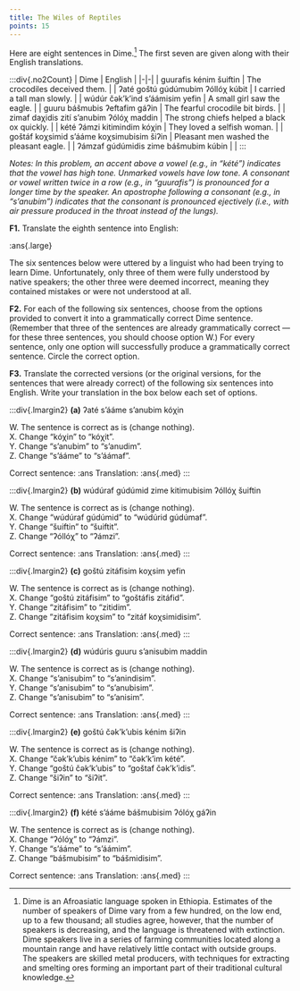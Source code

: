```yaml
---
title: The Wiles of Reptiles 
points: 15 
---
```


Here are eight sentences in Dime.[^1]
The first seven are given along with their English translations.


:::div{.no2Count}
| Dime | English |
|-|-|
| guurafis kénim šuiftin | The crocodiles deceived them. |
| ʔaté goštú gúdúmubim ʔóllóχ kúbit | I carried a tall man slowly. |
| wúdúr čək’k’ind s’áámisim yefin | A small girl saw the eagle. |
| guuru bášmubis ʔeftafim gáʔin | The fearful crocodile bit birds. |
| zimaf daχidis zití s’anubim ʔólóχ maddin | The strong chiefs helped a black ox quickly. |
| kété ʔámzi kitimindim kóχin | They loved a selfish woman. |
| goštáf koχsimid s’ááme koχsimubisim šiʔin | Pleasant men washed the pleasant eagle. |
| ʔámzaf gúdúmidis zime bášmubim kúbin |  |
:::

*Notes:*
*In this problem, an accent above a vowel (e.g., in “kété”) indicates that the vowel has high tone. Unmarked vowels have low tone.*
*A consonant or vowel written twice in a row (e.g., in “guurafis”) is pronounced for a longer time by the speaker. An apostrophe*
*following a consonant (e.g., in “s’anubim”) indicates that the consonant is pronounced ejectively (i.e., with air pressure produced in*
*the throat instead of the lungs).*

**F1.** Translate the eighth sentence into English:

:ans{.large}

The six sentences below were uttered by a linguist who had been trying to learn Dime. Unfortunately, only
three of them were fully understood by native speakers; the other three were deemed incorrect, meaning
they contained mistakes or were not understood at all.

**F2.** For each of the following six sentences, choose from the options provided to convert it into a
grammatically correct Dime sentence. (Remember that three of the sentences are already grammatically
correct — for these three sentences, you should choose option W.) For every sentence, only one option will
successfully produce a grammatically correct sentence. Circle the correct option.

**F3.** Translate the corrected versions (or the original versions, for the sentences that were already correct) of
the following six sentences into English. Write your translation in the box below each set of options.
[^1]: Dime is an Afroasiatic language spoken in Ethiopia. Estimates of the number of speakers of Dime vary from a few hundred, on the low end, up to a few
thousand; all studies agree, however, that the number of speakers is decreasing, and the language is threatened with extinction. Dime speakers live in a
series of farming communities located along a mountain range and have relatively little contact with outside groups. The speakers are skilled metal
producers, with techniques for extracting and smelting ores forming an important part of their traditional cultural knowledge.



:::div{.lmargin2}
**(a)** ʔaté s’ááme s’anubim kóχin
<div class="lmargin2">W. The sentence is correct as is (change nothing).<br>
X. Change “kóχin” to “kóχit”.<br>
Y. Change “s’anubim” to “s’anudim”.<br>
Z. Change “s’ááme” to “s’áámaf”.<p /></div>

Correct sentence: :ans
Translation: :ans{.med}
:::

:::div{.lmargin2}
**(b)** wúdúraf gúdúmid zime kitimubisim ʔóllóχ šuiftin
<div class="lmargin2">W. The sentence is correct as is (change nothing).<br>
X. Change “wúdúraf gúdúmid” to “wúdúrid gúdúmaf”.<br>
Y. Change “šuiftin” to “šuiftit”.<br>
Z. Change “ʔóllóχ” to “ʔámzi”.<p /></div>

Correct sentence: :ans
Translation: :ans{.med}
:::

:::div{.lmargin2}
**(c)** goštú zitáfisim koχsim yefin
<div class="lmargin2">W. The sentence is correct as is (change nothing).<br>
X. Change “goštú zitáfisim” to “goštáfis zitáfid”.<br>
Y. Change “zitáfisim” to “zitidim”.<br>
Z. Change “zitáfisim koχsim” to “zitáf koχsimidisim”.<br></p></div>

Correct sentence: :ans
Translation: :ans{.med}
:::

:::div{.lmargin2}
**(d)** wúdúris guuru s’anisubim maddin
<div class="lmargin2">
W. The sentence is correct as is (change nothing).<br>
X. Change “s’anisubim” to “s’anindisim”.<br>
Y. Change “s’anisubim” to “s’anubisim”.<br>
Z. Change “s’anisubim” to “s’anisim”.<p /></div>

Correct sentence: :ans
Translation: :ans{.med}
:::

:::div{.lmargin2}
**(e)** goštú čək’k’ubis kénim šiʔin
<div class="lmargin2">
W. The sentence is correct as is (change nothing).<br>
X. Change “čək’k’ubis kénim” to “čək’k’im kété”.<br>
Y. Change “goštú čək’k’ubis” to “goštaf čək’k’idis”.<br>
Z. Change “šiʔin” to “šiʔit”.<p /></div>

Correct sentence: :ans
Translation: :ans{.med}
:::

:::div{.lmargin2}
**(f)** kété s’ááme bášmubisim ʔólóχ gáʔin
<div class="lmargin2">
W. The sentence is correct as is (change nothing).<br>
X. Change “ʔólóχ” to “ʔámzi”.<br>
Y. Change “s’ááme” to “s’áámim”.<br>
Z. Change “bášmubisim” to “bášmidisim”.<p /></div>

Correct sentence: :ans
Translation: :ans{.med}
:::

